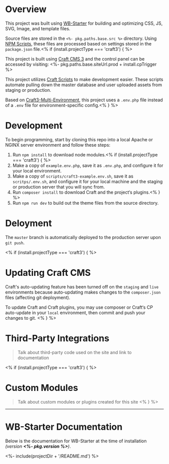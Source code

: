 # Overview
This project was built using [WB-Starter](#wb-starter) for building and optimizing CSS, JS, SVG, Image, and template files.

Source files are stored in the `<%- pkg.paths.base.src %>` directory. Using [NPM Scripts](#npm-scripts), these files are processed based on settings stored in the `package.json` file.<% if (install.projectType === 'craft3') { %>

This project is built using [Craft CMS 3](https://craftcms.com) and the control panel can be accessed by visiting: <%- pkg.paths.base.siteUrl.prod + install.cpTrigger %>

This project utilizes [Craft Scripts](https://github.com/nystudio107/craft-scripts) to make development easier. These scripts automate pulling down the master database and user uploaded assets from staging or production.

Based on [Craft3-Multi-Environment](https://github.com/nystudio107/craft3-multi-environment), this project uses a `.env.php` file instead of a `.env` file for environment-specific config.<% } %>

# Development
To begin programming, start by cloning this repo into a local Apache or NGINX server environment and follow these steps:
1. Run `npm install` to download node modules.<% if (install.projectType === 'craft3') { %>
1. Make a copy of `example.env.php`, save it as `.env.php`, and configure it for your local environment.
1. Make a copy of `scripts/craft3-example.env.sh`, save it as `scritps/.env.sh`, and configure it for your local machine and the staging or production server that you will sync from.
1. Run `composer install` to download Craft and the project‘s plugins.<% } %>
1. Run `npm run dev` to build out the theme files from the source directory.

# Deloyment
The `master` branch is automatically deployed to the production server upon `git push`.

<% if (install.projectType === 'craft3') { %>
# Updating Craft CMS
Craft's auto-updating feature has been turned off on the `staging` and `live` environments because auto-updating makes changes to the `composer.json` files (affecting git deployment).

To update Craft and Craft plugins, you may use composer or Craft‘s CP auto-update in your `local` environment, then commit and push your changes to git.
<% } %>

# Third-Party Integrations
> Talk about third-party code used on the site and link to documentation

<% if (install.projectType === 'craft3') { %>
# Custom Modules
> Talk about custom modules or plugins created for this site
<% } %>

---

# WB-Starter Documentation

Below is the documentation for WB-Starter at the time of installation *(version **<%- pkg.version %>**)*.

<%- include(projectDir + '/README.md') %>